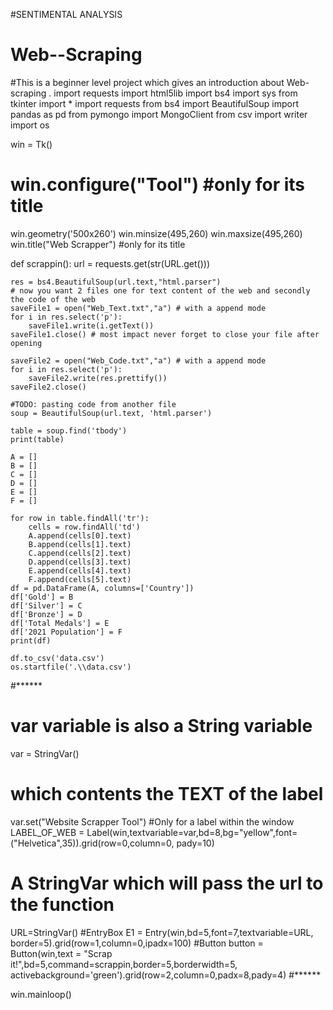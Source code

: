 #SENTIMENTAL ANALYSIS
# Web--Scraping
#This is a beginner level project which gives an introduction about Web-scraping .
import requests
import html5lib
import bs4
import sys
from tkinter import *
import requests
from bs4 import BeautifulSoup
import pandas as pd
from pymongo import MongoClient
from csv import writer
import os


win = Tk()
# win.configure("Tool") #only for its title 
win.geometry('500x260')
win.minsize(495,260)
win.maxsize(495,260)
win.title("Web Scrapper") #only for its title


def scrappin():
    url = requests.get(str(URL.get()))
    
    res = bs4.BeautifulSoup(url.text,"html.parser")
    # now you want 2 files one for text content of the web and secondly the code of the web
    saveFile1 = open("Web_Text.txt","a") # with a append mode
    for i in res.select('p'):
        saveFile1.write(i.getText())
    saveFile1.close() # most impact never forget to close your file after opening

    saveFile2 = open("Web_Code.txt","a") # with a append mode
    for i in res.select('p'):
        saveFile2.write(res.prettify())
    saveFile2.close()

    #TODO: pasting code from another file 
    soup = BeautifulSoup(url.text, 'html.parser')

    table = soup.find('tbody')
    print(table)

    A = []
    B = []
    C = []
    D = []
    E = []
    F = []

    for row in table.findAll('tr'):
        cells = row.findAll('td')
        A.append(cells[0].text)
        B.append(cells[1].text)
        C.append(cells[2].text)
        D.append(cells[3].text)
        E.append(cells[4].text)
        F.append(cells[5].text)
    df = pd.DataFrame(A, columns=['Country'])
    df['Gold'] = B
    df['Silver'] = C
    df['Bronze'] = D
    df['Total Medals'] = E
    df['2021 Population'] = F
    print(df)

    df.to_csv('data.csv')
    os.startfile('.\\data.csv')

#******
# var variable is also a String variable
var = StringVar()
# which contents the TEXT of the label
var.set("Website Scrapper Tool")
#Only for a label within the window
LABEL_OF_WEB = Label(win,textvariable=var,bd=8,bg="yellow",font=("Helvetica",35)).grid(row=0,column=0, pady=10)
# A StringVar which will pass the url to the function
URL=StringVar()
#EntryBox
E1 = Entry(win,bd=5,font=7,textvariable=URL, border=5).grid(row=1,column=0,ipadx=100)
#Button
button = Button(win,text = "Scrap it!",bd=5,command=scrappin,border=5,borderwidth=5, activebackground='green').grid(row=2,column=0,padx=8,pady=4)
#******

win.mainloop()
